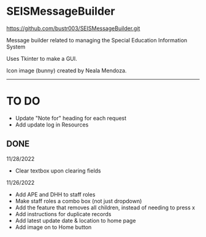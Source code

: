 # SEISMessageBuilder
https://github.com/bustr003/SEISMessageBuilder.git

Message builder related to managing the Special Education Information System

Uses Tkinter to make a GUI.

Icon image (bunny) created by Neala Mendoza.

---

# TO DO
- Update "Note for" heading for each request
- Add update log in Resources

## DONE
11/28/2022
- Clear textbox upon clearing fields

11/26/2022
- Add APE and DHH to staff roles
- Make staff roles a combo box (not just dropdown)
- Add the feature that removes all children, instead of needing to press x
- Add instructions for duplicate records
- Add latest update date & location to home page
- Add image on to Home button
